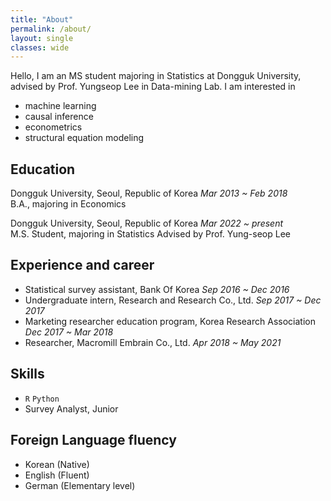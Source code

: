 ```yaml
---
title: "About"
permalink: /about/
layout: single
classes: wide
---
```


Hello, I am an MS student majoring in Statistics at Dongguk University,  
advised by Prof. Yungseop Lee in Data-mining Lab. I am interested in
- machine learning
- causal inference
- econometrics
- structural equation modeling
  
  
## Education
Dongguk University, Seoul, Republic of Korea *Mar 2013 ~ Feb 2018*  
B.A., majoring in Economics  
  
Dongguk University, Seoul, Republic of Korea *Mar 2022 ~ present*  
M.S. Student, majoring in Statistics
Advised by Prof. Yung-seop Lee
  
  
## Experience and career 
- Statistical survey assistant, Bank Of Korea *Sep 2016 ~ Dec 2016*  
- Undergraduate intern, Research and Research Co., Ltd. *Sep 2017 ~ Dec 2017*  
- Marketing researcher education program, Korea Research Association *Dec 2017 ~ Mar 2018*  
- Researcher, Macromill Embrain Co., Ltd. *Apr 2018 ~ May 2021*  
  
  
## Skills 
- <code>R</code> <code>Python</code>  
- Survey Analyst, Junior  
  
  
## Foreign Language fluency 
- Korean (Native)  
- English (Fluent)  
- German (Elementary level)  
  
<!--
hello 위에 사진 추가
기타 내용들 계속 추가
## Teaching
## projects
-->

